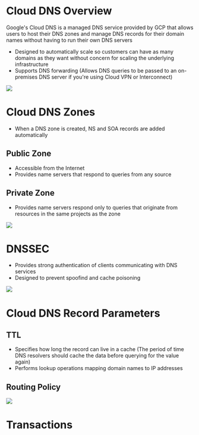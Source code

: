 # Cloud DNS Overview

Google's Cloud DNS is a managed DNS service provided by GCP that allows users to host their DNS zones and manage DNS records for their domain names without having to run their own DNS servers

* Designed to automatically scale so customers can have as many domains as they want without concern for scaling the underlying infrastructure
* Supports DNS forwarding (Allows DNS queries to be passed to an on-premises DNS server if you're using Cloud VPN or Interconnect)

![](https://github.com/JonmarCorpuz/SecondBrain/blob/main/Assets/Whitespace.png)

# Cloud DNS Zones

* When a DNS zone is created, NS and SOA records are added automatically

## Public Zone

* Accessible from the Internet
* Provides name servers that respond to queries from any source

## Private Zone

* Provides name servers respond only to queries that originate from resources in the same projects as the zone

![](https://github.com/JonmarCorpuz/SecondBrain/blob/main/Assets/Whitespace.png)

# DNSSEC

* Provides strong authentication of clients communicating with DNS services
* Designed to prevent spoofind and cache poisoning

![](https://github.com/JonmarCorpuz/SecondBrain/blob/main/Assets/Whitespace.png)

# Cloud DNS Record Parameters

## TTL

* Specifies how long the record can live in a cache (The period of time DNS resolvers should cache the data before querying for the value again)
* Performs lookup operations mapping domain names to IP addresses

## Routing Policy

![](https://github.com/JonmarCorpuz/SecondBrain/blob/main/Assets/Whitespace.png)

# Transactions
